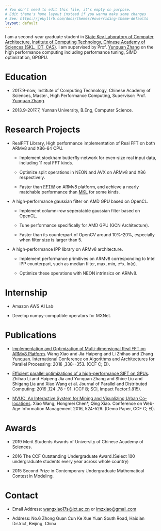 ```yaml
---
# You don't need to edit this file, it's empty on purpose.
# Edit theme's home layout instead if you wanna make some changes
# See: https://jekyllrb.com/docs/themes/#overriding-theme-defaults
layout: default 
---
```


<!--[xiaowang]({{ site.url }}/image.jpg){:class="img-responsive"}-->


I am a second-year graduate student in [State Key Laboratory of Computer Architecture](http://www.carch.ac.cn/), [Institute of Computing Technology, Chinese Academy of Sciences (SKL, ICT, CAS)](http://www.ict.cas.cn/). I am supervised by Prof. [Yunquan Zhang](http://sourcedb.ict.cas.cn/cn/jssrck/201308/t20130822_3917018.html) on the high performance computing including performance tuning, SIMD optimization, GPGPU.

# Education
- 2017.9-now, Institute of Computing Technology, Chinese Academy of Sciences, Master., High Performance Computing, Supervisor: Prof. [Yunquan Zhang](http://sourcedb.ict.cas.cn/cn/jssrck/201308/t20130822_3917018.html).

- 2013.9-2017.7, Yunnan University, B.Eng, Computer Science. 

# Research Projects

- RealFFT Library, High performance implementation of Real FFT on both ARMv8 and X86-64 CPU.

   - Implement stockham butterfly-network for even-size real input data, including 11 real FFT kinds.
   
   - Optimize split operations in NEON and AVX on ARMv8 and X86 respectively.

   - Faster than [FFTW](http://www.fftw.org/) on ARMv8 platform, and achieve a nearly matchable performance than [MKL](https://software.intel.com/en-us/mkl/features/fft) for some kinds.

- A high-performance gaussian filter on AMD GPU based on OpenCL.

   - Implement column-row seperatable gaussian filter based on OpenCL.

   - Tune performance specifically for AMD GPU (GCN Architecture).

   - Faster than its counterpart of OpenCV around 10%-20%, especially when filter size is larger than 5.

- A high-performance IPP library on ARMv8 architecture.

   - Implement performance primitives on ARMv8 corresponding to Intel IPP counterpart, such as median filter, max, min, e^x, ln(x).

   - Optimize these operations with NEON intrinsics on ARMv8.

# Internship

- Amazon AWS AI Lab

- Develop numpy-compatible operators for MXNet.

# Publications

- [Implementation and Optimization of Multi-dimensional Real FFT on ARMv8 Platform](http://www.escience.cn/system/download/103329). Wang Xiao and Jia Haipeng and Li Zhihao and Zhang Yunquan. International Conference on Algorithms and Architectures for Parallel Processing: 2018 ,338--353. (CCF C; EI).

- [Efficient parallel optimizations of a high-performance SIFT on GPUs](http://www.escience.cn/system/download/102821). Zhihao Li and Haipeng Jia and Yunquan Zhang and Shice Liu and Shigang Lia and Xiao Wang et al. Journal of Parallel and Distributed Computing: 2019 ,124 ,78 - 91. (CCF B; SCI, Impact Factor:1.815).

- [MVUC: An Interactive System for Mining and Visualizing Urban Co-locations](https://link.springer.com/content/pdf/bbm%3A978-3-319-39958-4%2F1.pdf). Xiao Wang, Hongmei Chen*, Qing Xiao. Conference on Web-Age Information Management 2016, 524-526. (Demo Paper, CCF C; EI).

# Awards

- 2019 Merit Students Awards of University of Chinese Academy of Sciences.

- 2016 The CCF Outstanding Undergraduate Award.(Select 100 undergraduate students every year across whole country)

- 2015 Second Prize in Contemporary Undergraduate Mathematical Contest in Modeling. 

# Contact

- Email Address: wangxiao17s@ict.ac.cn or lmzxiao@gmail.com

- Address: No.6 Zhong Guan Cun Ke Xue Yuan South Road, Haidian District, Beijing, China <br/>
